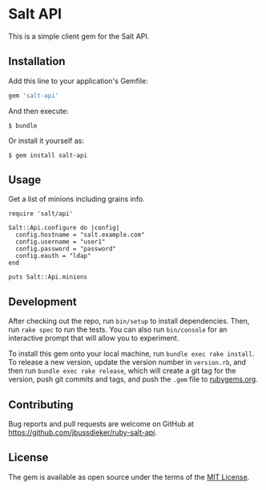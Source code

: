# Salt API

This is a simple client gem for the Salt API.

## Installation

Add this line to your application's Gemfile:

```ruby
gem 'salt-api'
```

And then execute:

    $ bundle

Or install it yourself as:

    $ gem install salt-api

## Usage

Get a list of minions including grains info.

```
require 'salt/api'

Salt::Api.configure do |config|
  config.hostname = "salt.example.com"
  config.username = "user1"
  config.password = "password"
  config.eauth = "ldap"
end

puts Salt::Api.minions
```

## Development

After checking out the repo, run `bin/setup` to install dependencies. Then, run `rake spec` to run the tests. You can also run `bin/console` for an interactive prompt that will allow you to experiment.

To install this gem onto your local machine, run `bundle exec rake install`. To release a new version, update the version number in `version.rb`, and then run `bundle exec rake release`, which will create a git tag for the version, push git commits and tags, and push the `.gem` file to [rubygems.org](https://rubygems.org).

## Contributing

Bug reports and pull requests are welcome on GitHub at https://github.com/jbussdieker/ruby-salt-api.


## License

The gem is available as open source under the terms of the [MIT License](http://opensource.org/licenses/MIT).

